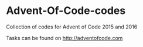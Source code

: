 # Advent-Of-Code-codes
Collection of codes for Advent of Code 2015 and 2016

Tasks can be found on http://adventofcode.com
